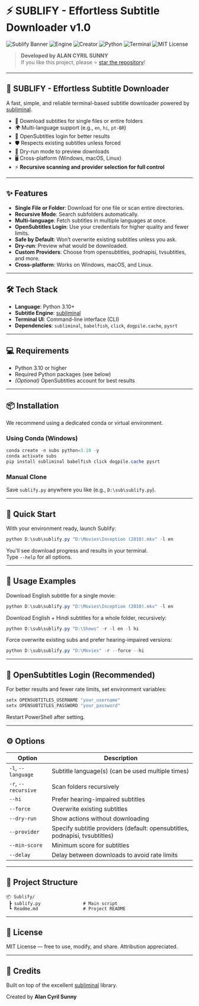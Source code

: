 # ⚡ SUBLIFY - Effortless Subtitle Downloader v1.0

![Sublify Banner](https://img.shields.io/badge/Sublify-v1.0-magenta?style=flat-square)
![Engine](https://img.shields.io/badge/Engine-subliminal-blue?style=flat-square)
![Creator](https://img.shields.io/badge/Creator-Alan%20Cyril%20Sunny-green?style=flat-square)
![Python](https://img.shields.io/badge/Language-Python%203.10+-blue)
![Terminal](https://img.shields.io/badge/UI-Terminal%20(CLI)-purple)
![MIT License](https://img.shields.io/badge/License-MIT-blue)

> **Developed by ALAN CYRIL SUNNY**  
> If you like this project, please ⭐ [star the repository](https://github.com/dragonpilee/sublify)!

---

## 🧠 SUBLIFY - Effortless Subtitle Downloader

A fast, simple, and reliable terminal-based subtitle downloader powered by [subliminal](https://github.com/Diaoul/subliminal).

- 💬 Download subtitles for single files or entire folders  
- 🌍 Multi-language support (e.g., `en`, `hi`, `pt-BR`)  
- 🔑 OpenSubtitles login for better results  
- 🛡️ Respects existing subtitles unless forced  
- 🧪 Dry-run mode to preview downloads  
- 🖥️ Cross-platform (Windows, macOS, Linux)  
- ⚡ **Recursive scanning and provider selection for full control**

---

## ✨ Features

- **Single File or Folder**: Download for one file or scan entire directories.
- **Recursive Mode**: Search subfolders automatically.
- **Multi-language**: Fetch subtitles in multiple languages at once.
- **OpenSubtitles Login**: Use your credentials for higher quality and fewer limits.
- **Safe by Default**: Won’t overwrite existing subtitles unless you ask.
- **Dry-run**: Preview what would be downloaded.
- **Custom Providers**: Choose from opensubtitles, podnapisi, tvsubtitles, and more.
- **Cross-platform**: Works on Windows, macOS, and Linux.

---

## 🛠️ Tech Stack

- **Language**: Python 3.10+
- **Subtitle Engine**: [subliminal](https://github.com/Diaoul/subliminal)
- **Terminal UI**: Command-line interface (CLI)
- **Dependencies**: `subliminal`, `babelfish`, `click`, `dogpile.cache`, `pysrt`

---

## 💻 Requirements

- Python 3.10 or higher
- Required Python packages (see below)
- *(Optional)* OpenSubtitles account for best results

---

## 📦 Installation

We recommend using a dedicated conda or virtual environment.

### Using Conda (Windows)

```powershell
conda create -n subs python=3.10 -y
conda activate subs
pip install subliminal babelfish click dogpile.cache pysrt
```

### Manual Clone

Save `sublify.py` anywhere you like (e.g., `D:\sub\sublify.py`).

---

## 🚀 Quick Start

With your environment ready, launch Sublify:

```powershell
python D:\sub\sublify.py "D:\Movies\Inception (2010).mkv" -l en
```

You'll see download progress and results in your terminal.  
Type `--help` for all options.

---

## 📝 Usage Examples

Download English subtitle for a single movie:

```powershell
python D:\sub\sublify.py "D:\Movies\Inception (2010).mkv" -l en
```

Download English + Hindi subtitles for a whole folder, recursively:

```powershell
python D:\sub\sublify.py "D:\Shows" -r -l en -l hi
```

Force overwrite existing subs and prefer hearing-impaired versions:

```powershell
python D:\sub\sublify.py "D:\Movies" -r --force --hi
```

---

## 🔑 OpenSubtitles Login (Recommended)

For better results and fewer rate limits, set environment variables:

```powershell
setx OPENSUBTITLES_USERNAME "your_username"
setx OPENSUBTITLES_PASSWORD "your_password"
```

Restart PowerShell after setting.

---

## ⚙️ Options

| Option              | Description                                                                 |
|---------------------|-----------------------------------------------------------------------------|
| `-l`, `--language`  | Subtitle language(s) (can be used multiple times)                           |
| `-r`, `--recursive` | Scan folders recursively                                                    |
| `--hi`              | Prefer hearing-impaired subtitles                                           |
| `--force`           | Overwrite existing subtitles                                                |
| `--dry-run`         | Show actions without downloading                                            |
| `--provider`        | Specify subtitle providers (default: opensubtitles, podnapisi, tvsubtitles) |
| `--min-score`       | Minimum score for subtitles                                                 |
| `--delay`           | Delay between downloads to avoid rate limits                                |

---

## 📁 Project Structure

```
📦 Sublify/
 ┣ sublify.py                # Main script
 ┗ Readme.md                 # Project README
```

---

## 📝 License

MIT License — free to use, modify, and share. Attribution appreciated.

---

## 🙌 Credits

Built on top of the excellent [subliminal](https://github.com/Diaoul/subliminal) library.

Created by **Alan Cyril Sunny** 

